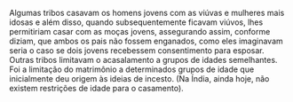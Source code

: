 ﻿Algumas tribos casavam os homens jovens com as viúvas e mulheres mais idosas e além disso, quando subsequentemente ficavam viúvos, lhes  permitiriam casar com as moças jovens, assegurando assim, conforme diziam, que ambos os pais não fossem enganados, como eles imaginavam seria o caso se dois jovens recebessem consentimento para esposar. Outras tribos limitavam o acasalamento a grupos de idades semelhantes. Foi a limitação do matrimônio a determinados grupos de idade que inicialmente deu origem às ideias de incesto. (Na Índia, ainda hoje, não existem restrições de idade para o casamento).